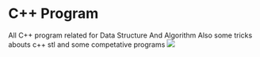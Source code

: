# C++ Program
All C++ program related for Data Structure And Algorithm 
Also some tricks abouts c++ stl and some competative programs
<img src="https://assets.interviewbit.com/packs/images/solution_discussion_blocked.60dd01.svg" >
